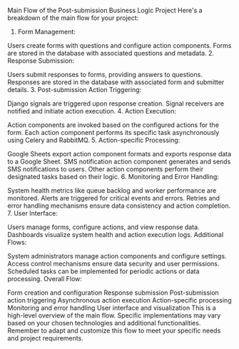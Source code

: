 Main Flow of the Post-submission Business Logic Project
Here's a breakdown of the main flow for your project:

1. Form Management:

Users create forms with questions and configure action components.
Forms are stored in the database with associated questions and metadata.
2. Response Submission:

Users submit responses to forms, providing answers to questions.
Responses are stored in the database with associated form and submitter details.
3. Post-submission Action Triggering:

Django signals are triggered upon response creation.
Signal receivers are notified and initiate action execution.
4. Action Execution:

Action components are invoked based on the configured actions for the form.
Each action component performs its specific task asynchronously using Celery and RabbitMQ.
5. Action-specific Processing:

Google Sheets export action component formats and exports response data to a Google Sheet.
SMS notification action component generates and sends SMS notifications to users.
Other action components perform their designated tasks based on their logic.
6. Monitoring and Error Handling:

System health metrics like queue backlog and worker performance are monitored.
Alerts are triggered for critical events and errors.
Retries and error handling mechanisms ensure data consistency and action completion.
7. User Interface:

Users manage forms, configure actions, and view response data.
Dashboards visualize system health and action execution logs.
Additional Flows:

System administrators manage action components and configure settings.
Access control mechanisms ensure data security and user permissions.
Scheduled tasks can be implemented for periodic actions or data processing.
Overall Flow:

Form creation and configuration
Response submission
Post-submission action triggering
Asynchronous action execution
Action-specific processing
Monitoring and error handling
User interface and visualization
This is a high-level overview of the main flow. Specific implementations may vary based on your chosen technologies and additional functionalities. Remember to adapt and customize this flow to meet your specific needs and project requirements.